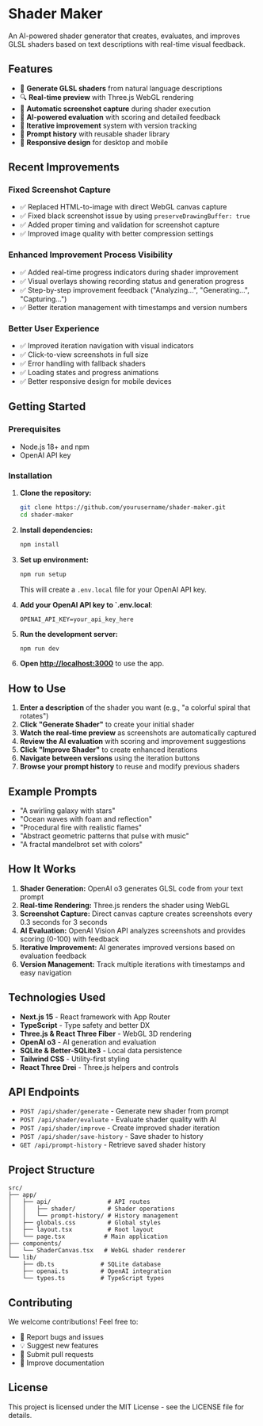 # Shader Maker

An AI-powered shader generator that creates, evaluates, and improves GLSL shaders based on text descriptions with real-time visual feedback.

## Features

- 🎨 **Generate GLSL shaders** from natural language descriptions
- 🔍 **Real-time preview** with Three.js WebGL rendering
- 📸 **Automatic screenshot capture** during shader execution
- 🤖 **AI-powered evaluation** with scoring and detailed feedback
- 🔄 **Iterative improvement** system with version tracking
- 💾 **Prompt history** with reusable shader library
- 📱 **Responsive design** for desktop and mobile

## Recent Improvements

### Fixed Screenshot Capture
- ✅ Replaced HTML-to-image with direct WebGL canvas capture
- ✅ Fixed black screenshot issue by using `preserveDrawingBuffer: true`
- ✅ Added proper timing and validation for screenshot capture
- ✅ Improved image quality with better compression settings

### Enhanced Improvement Process Visibility
- ✅ Added real-time progress indicators during shader improvement
- ✅ Visual overlays showing recording status and generation progress
- ✅ Step-by-step improvement feedback ("Analyzing...", "Generating...", "Capturing...")
- ✅ Better iteration management with timestamps and version numbers

### Better User Experience
- ✅ Improved iteration navigation with visual indicators
- ✅ Click-to-view screenshots in full size
- ✅ Error handling with fallback shaders
- ✅ Loading states and progress animations
- ✅ Better responsive design for mobile devices

## Getting Started

### Prerequisites

- Node.js 18+ and npm
- OpenAI API key

### Installation

1. **Clone the repository:**
   ```bash
   git clone https://github.com/yourusername/shader-maker.git
   cd shader-maker
   ```

2. **Install dependencies:**
   ```bash
   npm install
   ```

3. **Set up environment:**
   ```bash
   npm run setup
   ```
   This will create a `.env.local` file for your OpenAI API key.

4. **Add your OpenAI API key to `.env.local**:
   ```
   OPENAI_API_KEY=your_api_key_here
   ```

5. **Run the development server:**
   ```bash
   npm run dev
   ```

6. **Open [http://localhost:3000](http://localhost:3000)** to use the app.

## How to Use

1. **Enter a description** of the shader you want (e.g., "a colorful spiral that rotates")
2. **Click "Generate Shader"** to create your initial shader
3. **Watch the real-time preview** as screenshots are automatically captured
4. **Review the AI evaluation** with scoring and improvement suggestions
5. **Click "Improve Shader"** to create enhanced iterations
6. **Navigate between versions** using the iteration buttons
7. **Browse your prompt history** to reuse and modify previous shaders

## Example Prompts

- "A swirling galaxy with stars"
- "Ocean waves with foam and reflection"
- "Procedural fire with realistic flames"
- "Abstract geometric patterns that pulse with music"
- "A fractal mandelbrot set with colors"

## How It Works

1. **Shader Generation:** OpenAI o3 generates GLSL code from your text prompt
2. **Real-time Rendering:** Three.js renders the shader using WebGL
3. **Screenshot Capture:** Direct canvas capture creates screenshots every 0.3 seconds for 3 seconds
4. **AI Evaluation:** OpenAI Vision API analyzes screenshots and provides scoring (0-100) with feedback
5. **Iterative Improvement:** AI generates improved versions based on evaluation feedback
6. **Version Management:** Track multiple iterations with timestamps and easy navigation

## Technologies Used

- **Next.js 15** - React framework with App Router
- **TypeScript** - Type safety and better DX
- **Three.js & React Three Fiber** - WebGL 3D rendering
- **OpenAI o3** - AI generation and evaluation
- **SQLite & Better-SQLite3** - Local data persistence
- **Tailwind CSS** - Utility-first styling
- **React Three Drei** - Three.js helpers and controls

## API Endpoints

- `POST /api/shader/generate` - Generate new shader from prompt
- `POST /api/shader/evaluate` - Evaluate shader quality with AI
- `POST /api/shader/improve` - Create improved shader iteration
- `POST /api/shader/save-history` - Save shader to history
- `GET /api/prompt-history` - Retrieve saved shader history

## Project Structure

```
src/
├── app/
│   ├── api/                # API routes
│   │   ├── shader/         # Shader operations
│   │   └── prompt-history/ # History management
│   ├── globals.css         # Global styles
│   ├── layout.tsx          # Root layout
│   └── page.tsx           # Main application
├── components/
│   └── ShaderCanvas.tsx   # WebGL shader renderer
└── lib/
    ├── db.ts             # SQLite database
    ├── openai.ts         # OpenAI integration
    └── types.ts          # TypeScript types
```

## Contributing

We welcome contributions! Feel free to:
- 🐛 Report bugs and issues
- 💡 Suggest new features
- 🔧 Submit pull requests
- 📖 Improve documentation

## License

This project is licensed under the MIT License - see the LICENSE file for details.
